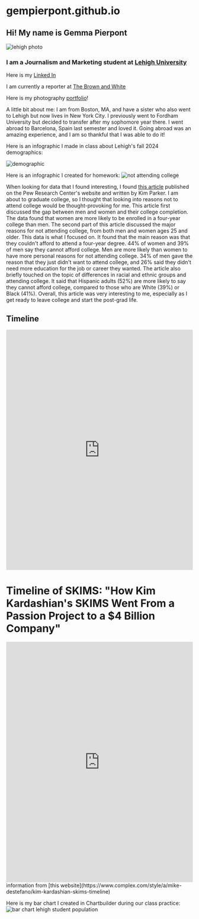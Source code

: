 # gempierpont.github.io
## Hi! My name is Gemma Pierpont

![lehigh photo](https://github.com/gempierpont/gempierpont.github.io/blob/main/About-History-Hero.jpg?raw=true)

### I am a Journalism and Marketing student at [Lehigh University](https://www2.lehigh.edu/)

Here is my [Linked In](https://www.linkedin.com/in/gemma-pierpont-342640244/)

I am currently a reporter at [The Brown and White](https://thebrownandwhite.com/)

Here is my photography [portfolio](https://gempierpont.wixsite.com/gpierpontphotography)!

A little bit about me: I am from Boston, MA, and have a sister who also went to Lehigh but now lives in New York City. I previously went to Fordham University but decided to transfer after my sophomore year there. I went abroad to Barcelona, Spain last semester and loved it. Going abroad was an amazing experience, and I am so thankful that I was able to do it!

Here is an infographic I made in class about Lehigh's fall 2024 demographics:

![demographic](https://github.com/gempierpont/gempierpont.github.io/blob/main/Business%20Sales%20(1).png?raw=true)

Here is an infographic I created for homework:
![not attending college](https://github.com/gempierpont/gempierpont.github.io/blob/main/College%20Dropout%20(1).jpg?raw=true)

When looking for data that I found interesting, I found [this article](https://www.pewresearch.org/short-reads/2021/11/08/whats-behind-the-growing-gap-between-men-and-women-in-college-completion/) published on the Pew Research Center's website and written by Kim Parker. I am about to graduate college, so I thought that looking into reasons not to attend college would be thought-provoking for me. This article first discussed the gap between men and women and their college completion. The data found that women are more likely to be enrolled in a four-year college than men. The second part of this article discussed the major reasons for not attending college, from both men and women ages 25 and older. This data is what I focused on. It found that the main reason was that they couldn't afford to attend a four-year degree. 44% of women and 39% of men say they cannot afford college. Men are more likely than women to have more personal reasons for not attending college. 34% of men gave the reason that they just didn't want to attend college, and 26% said they didn't need more education for the job or career they wanted. The article also briefly touched on the topic of differences in racial and ethnic groups and attending college. It said that Hispanic adults (52%) are more likely to say they cannot afford college, compared to those who are White (39%) or Black (41%). Overall, this article was very interesting to me, especially as I get ready to leave college and start the post-grad life. 


## Timeline

<iframe src='https://cdn.knightlab.com/libs/timeline3/latest/embed/index.html?source=1p-7S87xtFUuiIdzave8eSKVrmWfcveJWuF48IqRrELE&font=Default&lang=en&initial_zoom=2&height=650' width='100%' height='650' webkitallowfullscreen mozallowfullscreen allowfullscreen frameborder='0'></iframe>


# Timeline of SKIMS: "How Kim Kardashian's SKIMS Went From a Passion Project to a $4 Billion Company"
<iframe src='https://cdn.knightlab.com/libs/timeline3/latest/embed/index.html?source=1efq27hLG2gKeAAg4_veQgo1ro8H3Ez7JxDdFG_kK5oU&font=Default&lang=en&initial_zoom=2&height=650' width='100%' height='650' webkitallowfullscreen mozallowfullscreen allowfullscreen frameborder='0'></iframe>
information from [this website](https://www.complex.com/style/a/mike-destefano/kim-kardashian-skims-timeline)

Here is my bar chart I created in Chartbuilder during our class practice: 
![bar chart lehigh student population](https://github.com/gempierpont/gempierpont.github.io/blob/main/2024_Lehigh_Student_Profile_Percentage_chartbuilder.png?raw=true)


